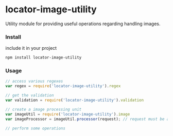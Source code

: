 # locator-image-utility
Utility module for providing useful operations regarding handling images.

### Install
include it in your project

```Bash
npm install locator-image-utility
```

### Usage

```javascript
// access various regexes
var regex = require('locator-image-utility').regex

// get the validation
var validation = require('locator-image-utility').validation

// create a image processing unit
var imageUtil = require('locator-image-utility').image
var imageProcessor = imageUtil.processor(request); // request must be a request object from hapi

// perform some operations
```
